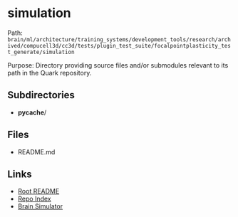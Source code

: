 # simulation

Path: `brain/ml/architecture/training_systems/development_tools/research/archived/compucell3d/cc3d/tests/plugin_test_suite/focalpointplasticity_test_generate/simulation`

Purpose: Directory providing source files and/or submodules relevant to its path in the Quark repository.

## Subdirectories
- __pycache__/

## Files
- README.md

## Links
- [Root README](../../../../../../../../../../../../README.md)
- [Repo Index](../../../../../../../../../../../../repo_index.json)
- [Brain Simulator](../../../../../../../../../../../../brain/architecture/brain_simulator.py)
